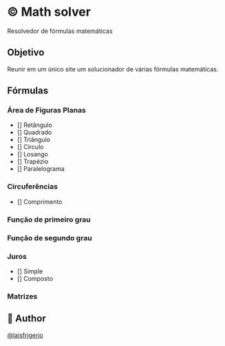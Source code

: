 # :copyright: Math solver

Resolvedor de fórmulas matemáticas

## Objetivo

Reunir em um único site um solucionador de várias fórmulas matemáticas.

## Fórmulas

### Área de Figuras Planas

- [] Retângulo
- [] Quadrado
- [] Triângulo
- [] Círculo
- [] Losango
- [] Trapézio
- [] Paralelograma

### Circuferências

- [] Comprimento

### Função de primeiro grau

### Função de segundo grau

### Juros

- [] Simple
- [] Composto

### Matrizes

## :muscle: Author

[@laisfrigerio](https://github.com/laisfrigerio/)